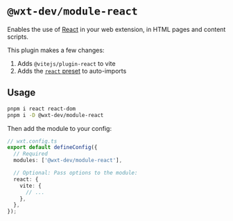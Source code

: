 # `@wxt-dev/module-react`

Enables the use of [React](https://react.dev/) in your web extension, in HTML pages and content scripts.

This plugin makes a few changes:

1. Adds `@vitejs/plugin-react` to vite
2. Adds the [`react` preset](https://github.com/unjs/unimport/blob/main/src/presets/react.ts) to auto-imports

## Usage

```sh
pnpm i react react-dom
pnpm i -D @wxt-dev/module-react
```

Then add the module to your config:

```ts
// wxt.config.ts
export default defineConfig({
  // Required
  modules: ['@wxt-dev/module-react'],

  // Optional: Pass options to the module:
  react: {
    vite: {
      // ...
    },
  },
});
```
